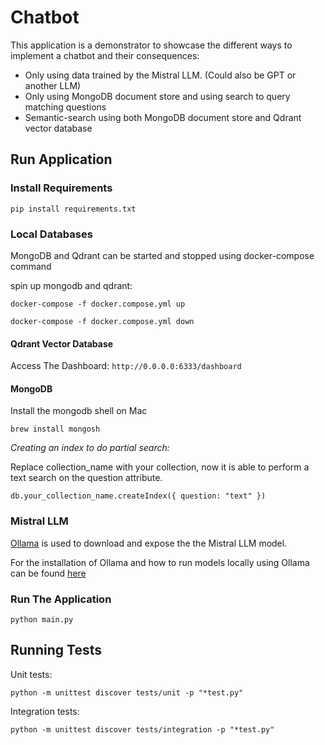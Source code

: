 # Chatbot

This application is a demonstrator to showcase the different ways to implement a chatbot and their consequences:
* Only using data trained by the Mistral LLM. (Could also be GPT or another LLM)
* Only using MongoDB document store and using search to query matching questions
* Semantic-search using both MongoDB document store and Qdrant vector database


## Run Application

### Install Requirements
```
pip install requirements.txt
```


### Local Databases

MongoDB and Qdrant can be started and stopped using docker-compose command

spin up mongodb and qdrant:
```
docker-compose -f docker.compose.yml up
```

```
docker-compose -f docker.compose.yml down
```


#### Qdrant Vector Database
Access The Dashboard: `http://0.0.0.0:6333/dashboard`


#### MongoDB
Install the mongodb shell on Mac
```
brew install mongosh
```

*Creating an index to do partial search:*

Replace collection_name with your collection, now it is able to perform a text search on the question attribute.
```
db.your_collection_name.createIndex({ question: "text" })
```


### Mistral LLM
[Ollama](https://ollama.ai/)  is used to download and expose the the Mistral LLM model.

For the installation of Ollama and how to run models locally using Ollama can be found [here](https://github.com/jmorganca/ollama)

### Run The Application
```
python main.py
```



## Running Tests

Unit tests:
```
python -m unittest discover tests/unit -p "*test.py"
```

Integration tests:
```
python -m unittest discover tests/integration -p "*test.py"
```


